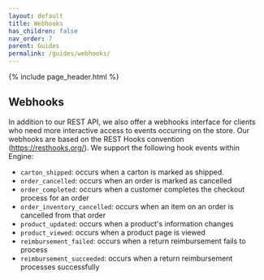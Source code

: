 ```yaml
---
layout: default
title: Webhooks
has_children: false
nav_order: 7
parent: Guides
permalink: /guides/webhooks/
---
```


{% include page_header.html %}

## Webhooks

In addition to our REST API, we also offer a webhooks interface for clients who
need more interactive access to events occurring on the store. Our webhooks are
based on the REST Hooks convention (https://resthooks.org/). We support the
following hook events within Engine:

* `carton_shipped`: occurs when a carton is marked as shipped.
* `order_cancelled`: occurs when an order is marked as cancelled
* `order_completed`: occurs when a customer completes the checkout process for an order
* `order_inventory_cancelled`: occurs when an item on an order is cancelled from that order
* `product_updated`: occurs when a product's information changes
* `product_viewed`: occurs when a product page is viewed
* `reimbursement_failed`: occurs when a return reimbursement fails to process
* `reimbursement_succeeded`: occurs when a return reimbursement processes successfully
